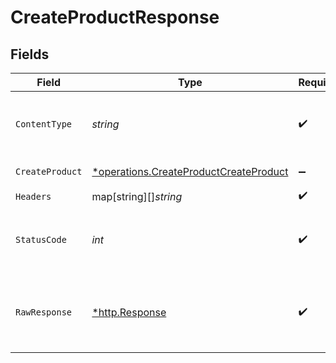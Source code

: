 # CreateProductResponse


## Fields

| Field                                                                                                  | Type                                                                                                   | Required                                                                                               | Description                                                                                            | Example                                                                                                |
| ------------------------------------------------------------------------------------------------------ | ------------------------------------------------------------------------------------------------------ | ------------------------------------------------------------------------------------------------------ | ------------------------------------------------------------------------------------------------------ | ------------------------------------------------------------------------------------------------------ |
| `ContentType`                                                                                          | *string*                                                                                               | :heavy_check_mark:                                                                                     | HTTP response content type for this operation                                                          |                                                                                                        |
| `CreateProduct`                                                                                        | [*operations.CreateProductCreateProduct](../../../pkg/models/operations/createproductcreateproduct.md) | :heavy_minus_sign:                                                                                     | OK                                                                                                     | {"status":"success","message":"Product Created Successfully"}                                          |
| `Headers`                                                                                              | map[string][]*string*                                                                                  | :heavy_check_mark:                                                                                     | N/A                                                                                                    |                                                                                                        |
| `StatusCode`                                                                                           | *int*                                                                                                  | :heavy_check_mark:                                                                                     | HTTP response status code for this operation                                                           |                                                                                                        |
| `RawResponse`                                                                                          | [*http.Response](https://pkg.go.dev/net/http#Response)                                                 | :heavy_check_mark:                                                                                     | Raw HTTP response; suitable for custom response parsing                                                |                                                                                                        |